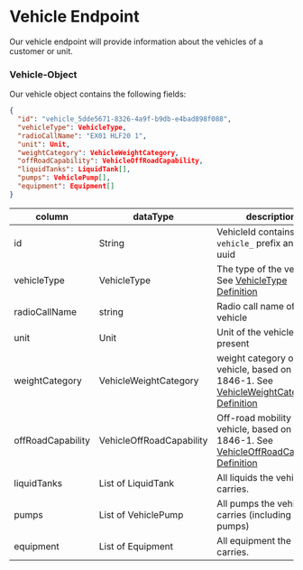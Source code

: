 # Vehicle Endpoint

Our vehicle endpoint will provide information about the vehicles of a customer or unit.

### Vehicle-Object

Our vehicle object contains the following fields:

```json
{
  "id": "vehicle_5dde5671-8326-4a9f-b9db-e4bad898f088",
  "vehicleType": VehicleType,
  "radioCallName": "EX01 HLF20 1",
  "unit": Unit,
  "weightCategory": VehicleWeightCategory,
  "offRoadCapability": VehicleOffRoadCapability,
  "liquidTanks": LiquidTank[],
  "pumps": VehiclePump[],
  "equipment": Equipment[]
}
```

column | dataType | description
--- | ------------- | -------------
id     | String     | VehicleId contains the `vehicle_` prefix and a uuid
vehicleType | VehicleType | The type of the vehicle. See [VehicleType Definition](../enumerations/README.md)
radioCallName | string | Radio call name of the vehicle
unit | Unit | Unit of the vehicle, if present
weightCategory | VehicleWeightCategory | weight category of the vehicle, based on DIN EN 1846-1. See [VehicleWeightCategory Definition](../enumerations/README.md)
offRoadCapability | VehicleOffRoadCapability | Off-road mobility of the vehicle, based on DIN EN 1846-1. See [VehicleOffRoadCapability Definition](../enumerations/README.md)
liquidTanks | List of LiquidTank | All liquids the vehicle carries.
pumps | List of VehiclePump | All pumps the vehicle carries (including built-in pumps)
equipment | List of Equipment | All equipment the vehicle carries.